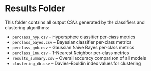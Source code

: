 # Results Folder

This folder contains all output CSVs generated by the classifiers and clustering algorithms:

- `perclass_hyp.csv` – Hypersphere classifier per-class metrics
- `perclass_bayes.csv` – Bayesian classifier per-class metrics
- `perclass_gnb.csv` – Gaussian Naive Bayes per-class metrics
- `perclass_1nn.csv` – 1-Nearest Neighbor per-class metrics
- `results_summary.csv` – Overall accuracy comparison of all models
- `clustering_db.csv` – Davies–Bouldin index values for clustering
